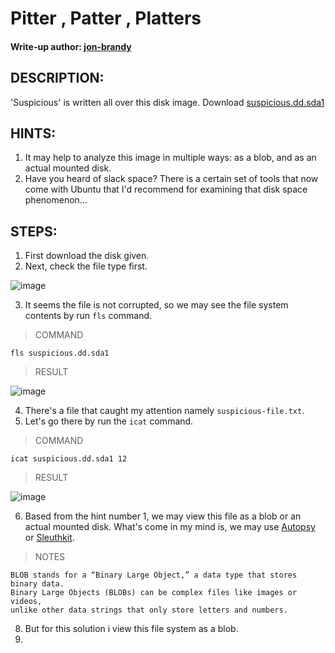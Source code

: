 # Pitter , Patter , Platters
#### Write-up author: [jon-brandy](https://github.com/jon-brandy)
## DESCRIPTION:
'Suspicious' is written all over this disk image. 
Download [suspicious.dd.sda1]()
## HINTS:
1. It may help to analyze this image in multiple ways: as a blob, and as an actual mounted disk.
2. Have you heard of slack space? There is a certain set of tools that now come with Ubuntu that I'd recommend for examining that disk space phenomenon...
## STEPS:
1. First download the disk given.
2. Next, check the file type first.

![image](https://user-images.githubusercontent.com/70703371/186068826-2dd34dca-ae57-4e5b-8372-338af4726c96.png)

3. It seems the file is not corrupted, so we may see the file system contents by run `fls` command.

> COMMAND

```
fls suspicious.dd.sda1
```

> RESULT

![image](https://user-images.githubusercontent.com/70703371/186069005-53982c74-c2cc-4239-922c-208b4aa5ba3b.png)

4. There's a file that caught my attention namely `suspicious-file.txt`.
5. Let's go there by run the `icat` command.

> COMMAND

```
icat suspicious.dd.sda1 12
```

> RESULT

![image](https://user-images.githubusercontent.com/70703371/186069278-4bf157f2-ed70-447e-a612-93f7c926cee5.png)

6. Based from the hint number 1, we may view this file as a blob or an actual mounted disk. What's come in my mind is, we may use [Autopsy](https://www.autopsy.com/) or [Sleuthkit](https://www.sleuthkit.org/).

> NOTES

```
BLOB stands for a “Binary Large Object,” a data type that stores binary data. 
Binary Large Objects (BLOBs) can be complex files like images or videos, 
unlike other data strings that only store letters and numbers.
```

8. But for this solution i view this file system as a blob.
9. 

